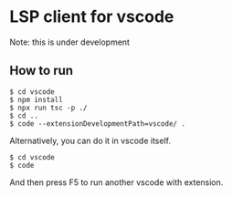 # LSP client for vscode

Note: this is under development

## How to run

```
$ cd vscode
$ npm install
$ npx run tsc -p ./
$ cd ..
$ code --extensionDevelopmentPath=vscode/ .
```

Alternatively, you can do it in vscode itself.

```
$ cd vscode
$ code
```

And then press F5 to run another vscode with extension.
